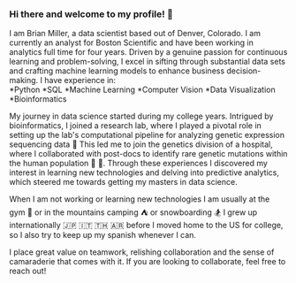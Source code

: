 ### Hi there and welcome to my profile! 👋

I am Brian Miller, a data scientist based out of Denver, Colorado. I am currently an analyst for Boston Scientific and have been working in analytics full time for four years. Driven by a genuine passion for continuous learning and problem-solving, I excel in sifting through substantial data sets and crafting machine learning models to enhance business decision-making. I have experience in:  
*Python
*SQL
*Machine Learning
*Computer Vision
*Data Visualization
*Bioinformatics


My journey in data science started during my college years. Intrigued by bioinformatics, I joined a research lab, where I played a pivotal role in setting up the lab's computational pipeline for analyzing genetic expression sequencing data :test_tube: This led me to join the genetics division of a hospital, where I collaborated with post-docs to identify rare genetic mutations within the human population :dna: :microscope:. Through these experiences I discovered my interest in learning new technologies and delving into predictive analytics, which steered me towards getting my masters in data science.

When I am not working or learning new technologies I am usually at the gym :muscle: or in the mountains camping :tent: or snowboarding :snowboarder: I grew up internationally :jp: :it: :thailand: :argentina: before I moved home to the US for college, so I also try to keep up my spanish whenever I can. 

I place great value on teamwork, relishing collaboration and the sense of camaraderie that comes with it. If you are looking to collaborate, feel free to reach out!

